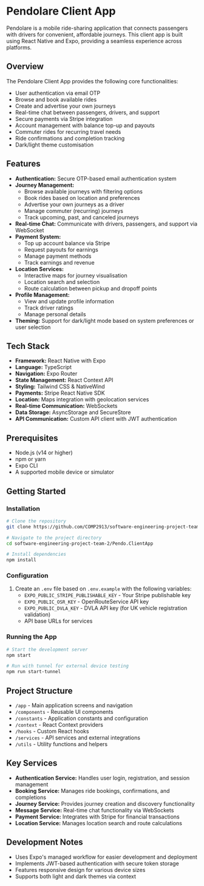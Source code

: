 # Pendolare Client App

Pendolare is a mobile ride-sharing application that connects passengers with drivers for convenient, affordable journeys. This client app is built using React Native and Expo, providing a seamless experience across platforms.

## Overview

The Pendolare Client App provides the following core functionalities:
- User authentication via email OTP
- Browse and book available rides
- Create and advertise your own journeys
- Real-time chat between passengers, drivers, and support
- Secure payments via Stripe integration
- Account management with balance top-up and payouts
- Commuter rides for recurring travel needs
- Ride confirmations and completion tracking
- Dark/light theme customisation

## Features

- **Authentication:** Secure OTP-based email authentication system
- **Journey Management:**
  - Browse available journeys with filtering options
  - Book rides based on location and preferences
  - Advertise your own journeys as a driver
  - Manage commuter (recurring) journeys
  - Track upcoming, past, and canceled journeys
- **Real-time Chat:** Communicate with drivers, passengers, and support via WebSocket
- **Payment System:**
  - Top up account balance via Stripe
  - Request payouts for earnings
  - Manage payment methods
  - Track earnings and revenue
- **Location Services:**
  - Interactive maps for journey visualisation
  - Location search and selection
  - Route calculation between pickup and dropoff points
- **Profile Management:**
  - View and update profile information
  - Track driver ratings
  - Manage personal details
- **Theming:** Support for dark/light mode based on system preferences or user selection

## Tech Stack

- **Framework:** React Native with Expo
- **Language:** TypeScript
- **Navigation:** Expo Router
- **State Management:** React Context API
- **Styling:** Tailwind CSS & NativeWind
- **Payments:** Stripe React Native SDK
- **Location:** Maps integration with geolocation services
- **Real-time Communication:** WebSockets
- **Data Storage:** AsyncStorage and SecureStore
- **API Communication:** Custom API client with JWT authentication

## Prerequisites

- Node.js (v14 or higher)
- npm or yarn
- Expo CLI
- A supported mobile device or simulator

## Getting Started

### Installation

```bash
# Clone the repository
git clone https://github.com/COMP2913/software-engineering-project-team-2.git

# Navigate to the project directory
cd software-engineering-project-team-2/Pendo.ClientApp

# Install dependencies
npm install
```

### Configuration

1. Create an `.env` file based on `.env.example` with the following variables:
   - `EXPO_PUBLIC_STRIPE_PUBLISHABLE_KEY` - Your Stripe publishable key
   - `EXPO_PUBLIC_OSR_KEY` - OpenRouteService API key
   - `EXPO_PUBLIC_DVLA_KEY` - DVLA API key (for UK vehicle registration validation)
   - API base URLs for services

### Running the App

```bash
# Start the development server
npm start

# Run with tunnel for external device testing
npm run start-tunnel
```

## Project Structure

- `/app` - Main application screens and navigation
- `/components` - Reusable UI components
- `/constants` - Application constants and configuration
- `/context` - React Context providers
- `/hooks` - Custom React hooks
- `/services` - API services and external integrations
- `/utils` - Utility functions and helpers

## Key Services

- **Authentication Service:** Handles user login, registration, and session management
- **Booking Service:** Manages ride bookings, confirmations, and completions
- **Journey Service:** Provides journey creation and discovery functionality
- **Message Service:** Real-time chat functionality via WebSockets
- **Payment Service:** Integrates with Stripe for financial transactions
- **Location Service:** Manages location search and route calculations

## Development Notes

- Uses Expo's managed workflow for easier development and deployment
- Implements JWT-based authentication with secure token storage
- Features responsive design for various device sizes
- Supports both light and dark themes via context
